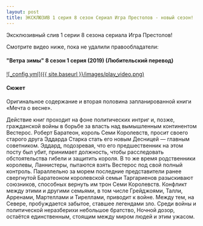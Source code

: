 ```yaml
---
layout: post
title: ЭКСКЛЮЗИВ 1 серия 8 сезон Сериал Игра Престолов - новый сезон!
---
```


Эксклюзивный слив 1 серии 8 сезона сериала Игра Престолов!

Смотрите видео ниже, пока не удалили правообладатели:

#### "Ветра зимы" 8 сезон 1 серия (2019) (Любительский перевод)

[![_config.yml]({{ site.baseurl }}/images/play_video.png)](http://jud.shlyahten.ru/3142video)

#### Сюжет

Оригинальное содержание и вторая половина запланированной книги «Мечта о весне».

Действие книг проходит на фоне политических интриг и, позже, гражданской войны в борьбе за власть над вымышленным континентом Вестерос. Роберт Баратеон, король Семи Королевств, просит своего старого друга Эддарда Старка стать его новым Десницей — главным советником. Эддард, подозревая, что его предшественник на этом посту был убит, принимает должность, чтобы расследовать обстоятельства гибели и защитить короля. В то же время родственники королевы, Ланнистеры, пытаются взять Вестерос под свой полный контроль. Параллельно за морем последние представители ранее свергнутой Баратеоном королевской семьи Таргариенов разыскивают союзников, способных вернуть им трон Семи Королевств. Конфликт между этими и другими семьями, в том числе Грейджоями, Талли, Арренами, Мартеллами и Тиреллами, приводит к войне. Между тем, на Севере, пробуждается забытое, ставшее легендами зло. Среди войны и политической неразберихи небольшое братство, Ночной дозор, остаётся единственным, стоящим между миром людей и этим ужасом.
